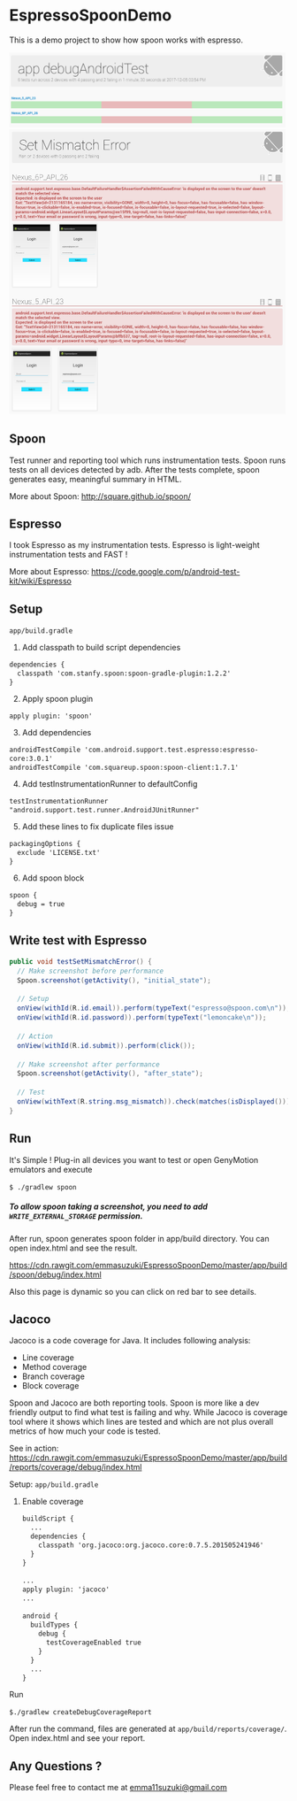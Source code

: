 EspressoSpoonDemo
=================

This is a demo project to show how spoon works with espresso.

<img src="https://raw.githubusercontent.com/emmasuzuki/EspressoSpoonDemo/master/demo1.png" width="500">

<img src="https://raw.githubusercontent.com/emmasuzuki/EspressoSpoonDemo/master/demo2.png" width="500">

## Spoon
Test runner and reporting tool which runs instrumentation tests.
Spoon runs tests on all devices detected by adb.
After the tests complete, spoon generates easy, meaningful summary in HTML.

More about Spoon: http://square.github.io/spoon/

## Espresso
I took Espresso as my instrumentation tests.
Espresso is light-weight instrumentation tests and FAST ! 

More about Espresso: https://code.google.com/p/android-test-kit/wiki/Espresso

## Setup
`app/build.gradle`

1. Add classpath to build script dependencies
  ```
  dependencies {
    classpath 'com.stanfy.spoon:spoon-gradle-plugin:1.2.2'
  }
  ```
  
2. Apply spoon plugin
  ```
  apply plugin: 'spoon'
  ```

3. Add dependencies
  ```
  androidTestCompile 'com.android.support.test.espresso:espresso-core:3.0.1'
  androidTestCompile 'com.squareup.spoon:spoon-client:1.7.1'
  ```

4. Add testInstrumentationRunner to defaultConfig
  ```
  testInstrumentationRunner "android.support.test.runner.AndroidJUnitRunner"
  ```

5. Add these lines to fix duplicate files issue
  ```
  packagingOptions {
    exclude 'LICENSE.txt'
  }
  ```

6. Add spoon block
  ```
  spoon {
    debug = true
  }
  ```

## Write test with Espresso
  ```java
  public void testSetMismatchError() {
    // Make screenshot before performance
    Spoon.screenshot(getActivity(), "initial_state");
  
    // Setup
    onView(withId(R.id.email)).perform(typeText("espresso@spoon.com\n"));
    onView(withId(R.id.password)).perform(typeText("lemoncake\n"));
  
    // Action
    onView(withId(R.id.submit)).perform(click());
  
    // Make screenshot after performance
    Spoon.screenshot(getActivity(), "after_state");    
  
    // Test
    onView(withText(R.string.msg_mismatch)).check(matches(isDisplayed()));
  }
  ```

## Run
It's Simple ! Plug-in all devices you want to test or open GenyMotion emulators and execute

`$ ./gradlew spoon`

##### To allow spoon taking a screenshot, you need to add `WRITE_EXTERNAL_STORAGE` permission.

After run, spoon generates spoon folder in app/build directory.
You can open index.html and see the result.

https://cdn.rawgit.com/emmasuzuki/EspressoSpoonDemo/master/app/build/spoon/debug/index.html

Also this page is dynamic so you can click on red bar to see details.

## Jacoco
Jacoco is a code coverage for Java.
It includes following analysis:
- Line coverage
- Method coverage
- Branch coverage
- Block coverage

Spoon and Jacoco are both reporting tools. Spoon is more like a dev friendly output to find what test is failing and why.  While Jacoco is coverage tool where it shows which lines are tested and which are not plus overall metrics of how much your code is tested.

See in action:
https://cdn.rawgit.com/emmasuzuki/EspressoSpoonDemo/master/app/build/reports/coverage/debug/index.html

Setup:
`app/build.gradle`

1. Enable coverage

    ```
    buildScript {
      ...
      dependencies {
        classpath 'org.jacoco:org.jacoco.core:0.7.5.201505241946'
      }
    }
    
    ...
    apply plugin: 'jacoco'
    ...

    android {
      buildTypes {
        debug {
          testCoverageEnabled true
        }
      }
      ...
    }
    ```
    
Run

`$./gradlew createDebugCoverageReport`

After run the command, files are generated at `app/build/reports/coverage/`.  Open index.html and see your report.

## Any Questions ? 
Please feel free to contact me at emma11suzuki@gmail.com
